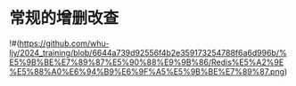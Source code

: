 # 常规的增删改查
!#(https://github.com/whu-ljy/2024_training/blob/6644a739d92556f4b2e359173254788f6a6d996b/%E5%9B%BE%E7%89%87%E5%90%88%E9%9B%86/Redis%E5%A2%9E%E5%88%A0%E6%94%B9%E6%9F%A5%E5%9B%BE%E7%89%87.png)
